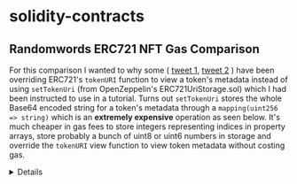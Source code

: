 # solidity-contracts

## Randomwords ERC721 NFT Gas Comparison
For this comparison I wanted to why some ( [tweet 1](https://twitter.com/tom_hirst/status/1489320924134326275?s=20&t=N06F-yrCI8fubm_Ubkipyg), [tweet 2](https://twitter.com/shegenerates/status/1437773472285999105?s=20&t=N06F-yrCI8fubm_Ubkipyg) ) have been overriding ERC721's `tokenURI` function to view a token's metadata instead of using `setTokenUri` (from OpenZeppelin's ERC721UriStorage.sol) which I had been instructed to use in a tutorial. Turns out `setTokenUri` stores the whole Base64 encoded string for a token's metadata through a `mapping(uint256 => string)` which is an **extremely expensive** operation as seen below. It's much cheaper in gas fees to store integers representing indices in property arrays, store probably a bunch of uint8 or uint6 numbers in storage and override the `tokenURI` view function to view token metadata without costing gas.

<details>

  ![Screenshot from 2022-04-11 03-27-51](https://user-images.githubusercontent.com/36868915/162636353-9d60d3f7-54a2-490b-8466-299a4ad42d3b.png)
</details>
